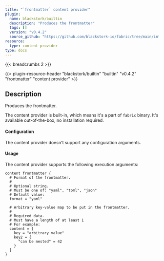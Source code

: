 ```yaml
---
title: "`frontmatter` content provider"
plugin:
  name: blackstork/builtin
  description: "Produces the frontmatter"
  tags: []
  version: "v0.4.2"
  source_github: "https://github.com/blackstork-io/fabric/tree/main/internal/builtin/"
resource:
  type: content-provider
type: docs
---
```


{{< breadcrumbs 2 >}}

{{< plugin-resource-header "blackstork/builtin" "builtin" "v0.4.2" "frontmatter" "content provider" >}}

## Description
Produces the frontmatter.

The content provider is built-in, which means it's a part of `fabric` binary. It's available out-of-the-box, no installation required.


#### Configuration

The content provider doesn't support any configuration arguments.

#### Usage

The content provider supports the following execution arguments:

```hcl
content frontmatter {
  # Format of the frontmatter.
  #
  # Optional string.
  # Must be one of: "yaml", "toml", "json"
  # Default value:
  format = "yaml"

  # Arbitrary key-value map to be put in the frontmatter.
  #
  # Required data.
  # Must have a length of at least 1
  # For example:
  content = {
    key = "arbitrary value"
    key2 = {
      "can be nested" = 42
    }
  }
}
```

